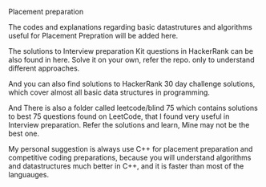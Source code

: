 Placement preparation

The codes and explanations regarding basic datastrutures and algorithms useful for Placement Prepration will be added here.

The solutions to Interview preparation Kit questions in HackerRank can be also found in here. Solve it on your own, refer the repo. only to understand different approaches.

And you can also find solutions to HackerRank 30 day challenge solutions, which cover almost all basic data structures in programming. 

And There is also a folder called leetcode/blind 75 which contains solutions to best 75 questions found on LeetCode, that I found very useful in Interview preparation. Refer the solutions and learn, Mine may not be the best one.

My personal suggestion is always use C++ for placement preparation and competitive coding preparations, because you will understand algorithms and datastructures much better in C++, and it is faster than most of the languauges.
